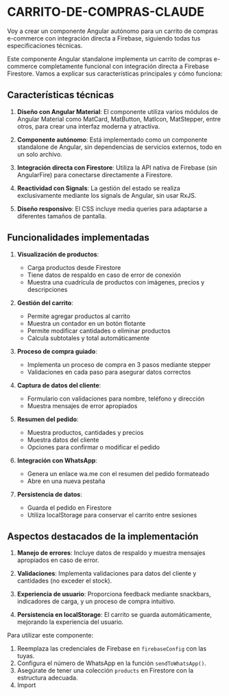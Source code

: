 # CARRITO-DE-COMPRAS-CLAUDE

Voy a crear un componente Angular autónomo para un carrito de compras e-commerce con integración directa a Firebase, siguiendo todas tus especificaciones técnicas.
    
    

Este componente Angular standalone implementa un carrito de compras e-commerce completamente funcional con integración directa a Firebase Firestore. Vamos a explicar sus características principales y cómo funciona:

## Características técnicas

1. **Diseño con Angular Material**: El componente utiliza varios módulos de Angular Material como MatCard, MatButton, MatIcon, MatStepper, entre otros, para crear una interfaz moderna y atractiva.

2. **Componente autónomo**: Está implementado como un componente standalone de Angular, sin dependencias de servicios externos, todo en un solo archivo.

3. **Integración directa con Firestore**: Utiliza la API nativa de Firebase (sin AngularFire) para conectarse directamente a Firestore.

4. **Reactividad con Signals**: La gestión del estado se realiza exclusivamente mediante los signals de Angular, sin usar RxJS.

5. **Diseño responsivo**: El CSS incluye media queries para adaptarse a diferentes tamaños de pantalla.

## Funcionalidades implementadas

1. **Visualización de productos**: 
   - Carga productos desde Firestore
   - Tiene datos de respaldo en caso de error de conexión
   - Muestra una cuadrícula de productos con imágenes, precios y descripciones

2. **Gestión del carrito**:
   - Permite agregar productos al carrito
   - Muestra un contador en un botón flotante
   - Permite modificar cantidades o eliminar productos
   - Calcula subtotales y total automáticamente

3. **Proceso de compra guiado**:
   - Implementa un proceso de compra en 3 pasos mediante stepper
   - Validaciones en cada paso para asegurar datos correctos

4. **Captura de datos del cliente**:
   - Formulario con validaciones para nombre, teléfono y dirección
   - Muestra mensajes de error apropiados

5. **Resumen del pedido**:
   - Muestra productos, cantidades y precios
   - Muestra datos del cliente
   - Opciones para confirmar o modificar el pedido

6. **Integración con WhatsApp**:
   - Genera un enlace wa.me con el resumen del pedido formateado
   - Abre en una nueva pestaña

7. **Persistencia de datos**:
   - Guarda el pedido en Firestore
   - Utiliza localStorage para conservar el carrito entre sesiones

## Aspectos destacados de la implementación

1. **Manejo de errores**: Incluye datos de respaldo y muestra mensajes apropiados en caso de error.

2. **Validaciones**: Implementa validaciones para datos del cliente y cantidades (no exceder el stock).

3. **Experiencia de usuario**: Proporciona feedback mediante snackbars, indicadores de carga, y un proceso de compra intuitivo.

4. **Persistencia en localStorage**: El carrito se guarda automáticamente, mejorando la experiencia del usuario.

Para utilizar este componente:

1. Reemplaza las credenciales de Firebase en `firebaseConfig` con las tuyas.
2. Configura el número de WhatsApp en la función `sendToWhatsApp()`.
3. Asegúrate de tener una colección `products` en Firestore con la estructura adecuada.
4. Import

